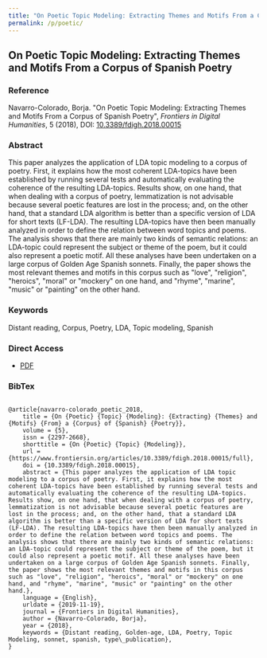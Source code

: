 ```yaml
---
title: "On Poetic Topic Modeling: Extracting Themes and Motifs From a Corpus of Spanish Poetry"
permalink: /p/poetic/
---
```


<meta name="citation_title" content="On Poetic Topic Modeling: Extracting Themes and Motifs From a Corpus of Spanish Poetry">
<meta name="citation_author" content="Borja Navarro-Colorado">
<meta name="citation_publication_date" content="2018">
<meta name="citation_journal_title" content="Frontiers in Digital Humanities">
<meta name="citation_journal_volume" content="5">

## On Poetic Topic Modeling: Extracting Themes and Motifs From a Corpus of Spanish Poetry

### Reference

Navarro-Colorado, Borja. "On Poetic Topic Modeling: Extracting Themes and Motifs From a Corpus of Spanish Poetry", _Frontiers in Digital Humanities_, 5 (2018), DOI: [10.3389/fdigh.2018.00015](https://doi.org/10.3389/fdigh.2018.00015)

### Abstract

This paper analyzes the application of LDA topic modeling to a corpus of poetry. First, it explains how the most coherent LDA-topics have been established by running several tests and automatically evaluating the coherence of the resulting LDA-topics. Results show, on one hand, that when dealing with a corpus of poetry, lemmatization is not advisable because several poetic features are lost in the process; and, on the other hand, that a standard LDA algorithm is better than a specific version of LDA for short texts (LF-LDA). The resulting LDA-topics have then been manually analyzed in order to define the relation between word topics and poems. The analysis shows that there are mainly two kinds of semantic relations: an LDA-topic could represent the subject or theme of the poem, but it could also represent a poetic motif. All these analyses have been undertaken on a large corpus of Golden Age Spanish sonnets. Finally, the paper shows the most relevant themes and motifs in this corpus such as "love", "religion", "heroics", "moral" or "mockery" on one hand, and "rhyme", "marine", "music" or "painting" on the other hand.

### Keywords

Distant reading, Corpus, Poetry, LDA, Topic modeling, Spanish

### Direct Access

- [PDF](https://github.com/distantreading/compendium/blob/main/f/poetic.pdf)

### BibTex

```

@article{navarro-colorado_poetic_2018,
	title = {On {Poetic} {Topic} {Modeling}: {Extracting} {Themes} and {Motifs} {From} a {Corpus} of {Spanish} {Poetry}},
	volume = {5},
	issn = {2297-2668},
	shorttitle = {On {Poetic} {Topic} {Modeling}},
	url = {https://www.frontiersin.org/articles/10.3389/fdigh.2018.00015/full},
	doi = {10.3389/fdigh.2018.00015},
	abstract = {This paper analyzes the application of LDA topic modeling to a corpus of poetry. First, it explains how the most coherent LDA-topics have been established by running several tests and automatically evaluating the coherence of the resulting LDA-topics. Results show, on one hand, that when dealing with a corpus of poetry, lemmatization is not advisable because several poetic features are lost in the process; and, on the other hand, that a standard LDA algorithm is better than a specific version of LDA for short texts (LF-LDA). The resulting LDA-topics have then been manually analyzed in order to define the relation between word topics and poems. The analysis shows that there are mainly two kinds of semantic relations: an LDA-topic could represent the subject or theme of the poem, but it could also represent a poetic motif. All these analyses have been undertaken on a large corpus of Golden Age Spanish sonnets. Finally, the paper shows the most relevant themes and motifs in this corpus such as "love", "religion", "heroics", "moral" or "mockery" on one hand, and "rhyme", "marine", "music" or "painting" on the other hand.},
	language = {English},
	urldate = {2019-11-19},
	journal = {Frontiers in Digital Humanities},
	author = {Navarro-Colorado, Borja},
	year = {2018},
	keywords = {Distant reading, Golden-age, LDA, Poetry, Topic Modeling, sonnet, spanish, type\_publication},
}

```

<span class='Z3988' title='url_ver=Z39.88-2004&amp;ctx_ver=Z39.88-2004&amp;rfr_id=info%3Asid%2Fzotero.org%3A2&amp;rft_id=info%3Adoi%2F10.3389%2Ffdigh.2018.00015&amp;rft_val_fmt=info%3Aofi%2Ffmt%3Akev%3Amtx%3Ajournal&amp;rft.genre=article&amp;rft.atitle=On%20Poetic%20Topic%20Modeling%3A%20Extracting%20Themes%20and%20Motifs%20From%20a%20Corpus%20of%20Spanish%20Poetry&amp;rft.jtitle=Frontiers%20in%20Digital%20Humanities&amp;rft.stitle=Front.%20Digit.%20Humanit.&amp;rft.volume=5&amp;rft.aufirst=Borja&amp;rft.aulast=Navarro-Colorado&amp;rft.au=Borja%20Navarro-Colorado&amp;rft.date=2018&amp;rft.issn=2297-2668&amp;rft.language=English'></span>

